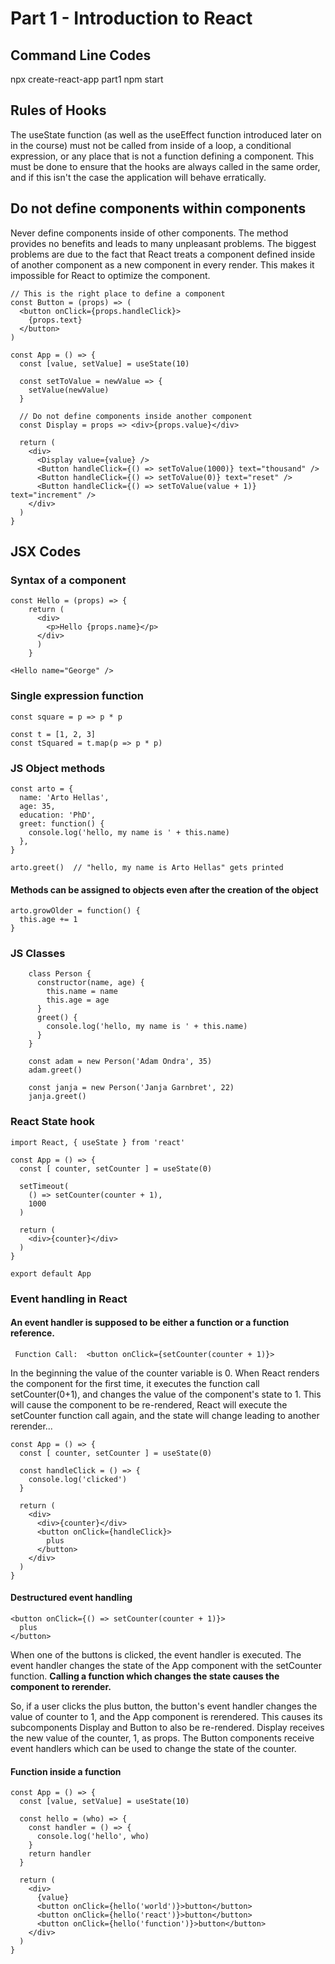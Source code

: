 # Part 1 - Introduction to React

## Command Line Codes

npx create-react-app part1 
npm start

## Rules of Hooks

The useState function (as well as the useEffect function introduced later on in the course) must not be called from inside of a loop, a conditional expression, or any place that is not a function defining a component. This must be done to ensure that the hooks are always called in the same order, and if this isn't the case the application will behave erratically.

## Do not define components within components
Never define components inside of other components. The method provides no benefits and leads to many unpleasant problems. The biggest problems are due to the fact that React treats a component defined inside of another component as a new component in every render. This makes it impossible for React to optimize the component.

    // This is the right place to define a component
    const Button = (props) => (
      <button onClick={props.handleClick}>
        {props.text}
      </button>
    )

    const App = () => {
      const [value, setValue] = useState(10)

      const setToValue = newValue => {
        setValue(newValue)
      }

      // Do not define components inside another component
      const Display = props => <div>{props.value}</div>

      return (
        <div>
          <Display value={value} />
          <Button handleClick={() => setToValue(1000)} text="thousand" />
          <Button handleClick={() => setToValue(0)} text="reset" />
          <Button handleClick={() => setToValue(value + 1)} text="increment" />
        </div>
      )
    }

## JSX Codes

### Syntax of a component
    const Hello = (props) => {
        return (
          <div>
            <p>Hello {props.name}</p>
          </div>
          )
        }
        
    <Hello name="George" />
    
### Single expression function

    const square = p => p * p
    
    const t = [1, 2, 3]
    const tSquared = t.map(p => p * p)

### JS Object methods

    const arto = {
      name: 'Arto Hellas',
      age: 35,
      education: 'PhD',
      greet: function() {
        console.log('hello, my name is ' + this.name)
      },
    }

    arto.greet()  // "hello, my name is Arto Hellas" gets printed
    
#### Methods can be assigned to objects even after the creation of the object
   
    arto.growOlder = function() {
      this.age += 1 
    }

### JS Classes
        class Person {
          constructor(name, age) {
            this.name = name
            this.age = age
          }
          greet() {
            console.log('hello, my name is ' + this.name)
          }
        }

        const adam = new Person('Adam Ondra', 35)
        adam.greet()

        const janja = new Person('Janja Garnbret', 22)
        janja.greet()
        
### React State hook

    import React, { useState } from 'react'

    const App = () => {
      const [ counter, setCounter ] = useState(0)

      setTimeout(
        () => setCounter(counter + 1),
        1000
      )

      return (
        <div>{counter}</div>
      )
    }

    export default App
    
### Event handling in React

#### An event handler is supposed to be either a function or a function reference.
      
     Function Call:  <button onClick={setCounter(counter + 1)}> 
In the beginning the value of the counter variable is 0. When React renders the component for the first time, it executes the function call setCounter(0+1), and changes the value of the component's state to 1. This will cause the component to be re-rendered, React will execute the setCounter function call again, and the state will change leading to another rerender...

    const App = () => {
      const [ counter, setCounter ] = useState(0)

      const handleClick = () => {
        console.log('clicked')
      }

      return (
        <div>
          <div>{counter}</div>
          <button onClick={handleClick}>
            plus
          </button>
        </div>
      )
    }
  
#### Destructured event handling

    <button onClick={() => setCounter(counter + 1)}>
      plus
    </button>
    
When one of the buttons is clicked, the event handler is executed. The event handler changes the state of the App component with the setCounter function. **Calling a function which changes the state causes the component to rerender.**

So, if a user clicks the plus button, the button's event handler changes the value of counter to 1, and the App component is rerendered. This causes its subcomponents Display and Button to also be re-rendered. Display receives the new value of the counter, 1, as props. The Button components receive event handlers which can be used to change the state of the counter.

#### Function inside a function

    const App = () => {
      const [value, setValue] = useState(10)

      const hello = (who) => {
        const handler = () => {
          console.log('hello', who)
        }
        return handler
      }

      return (
        <div>
          {value}
          <button onClick={hello('world')}>button</button>
          <button onClick={hello('react')}>button</button>
          <button onClick={hello('function')}>button</button>
        </div>
      )
    }




